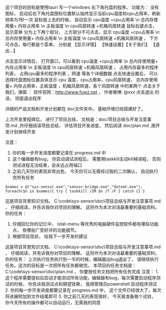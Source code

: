 这个项目的目标是使用tauri  写一个windows 右下角托盘的程序。 功能为：
没有图标， 启动后右下角托盘图标位置默认始终显示当前cpu温度和cpu占用率，刷新频率为1秒一次
鼠标放上去的时候， 自动显示 cpu温度 +cpu占用率 \n 总内存使用量+  内存占用率 \n  主板温度 \n cpu风扇转速 +机箱风扇转速
鼠标右键点击， 显示菜单 分为上下两个部分， 上方部分不可点击，显示 cpu温度 +cpu占用率 \n 总内存使用量+  内存占用率 \n  主板温度 \n cpu风扇转速 +机箱风扇转速 ， 下方可点击，每行都是个菜单。 分别是 【显示详情】 【快速设置】【关于我们】 【退出...】


点击显示详情后， 打开窗口，可以看到  cpu温度 +cpu占用率 \n 总内存使用量+  内存占用率 \n  主板温度 \n cpu风扇转速 +机箱风扇转速 ， 占用内存最多的程序列表， 占用cpu最多的程序列表  ，网速 等各个详细数据
点击快速设置后， 可以选择托盘图标位置具体显示  cpu 温度，cpu占用率，cpu风扇转速， 总内存使用量+  内存占用率，主板温度 ，机箱风扇转速，各个风扇转速  中的某两个
点击关于我们，弹窗 ： 软件官网：http://www.fuwz.net ， 作者微博: @xxx 
点击退出 的话， 彻底退出程序

详细的产品文档和开发计划都在 doc文件夹中。 基础环境已经搭建好了。 

上次开发里程碑后， 进行了项目总结， 文档是：doc/项目总结与开发注意事项.md ,你仔细阅读项目总结， 评估项目开发进度， 然后阅读 doc/plan.md ,按开发计划继续开发
 

注意：
1. 你的每一步开发进度都要记录在 progress.md 中
2.  这个编辑器有bug， 你启动调试进程后， 需要用taskkill主动kill掉进程， 否则测试进程无法结束，会永远占用端口
3. 之前几天你的表现非常出色， 今天你可以无需经过我的二次确认， 自动执行完所有任务

```
$names = @("sys-sensor.exe","sensor-bridge.exe","dotnet.exe"); foreach($n in $names){ try { taskkill /IM $n /T /F } catch {} }
```



这是项目背景知识文档， C:\code\sys-sensor\doc\项目总结与开发注意事项.md ， 仔细阅读，并告诉我你对项目的理解。 这将作为本次对话最重要的基础资料。
你的任务：
1. 仔细回忆你的记忆中， istat-menu 等优秀的电脑硬件监控软件都有哪些功能点， 有哪些广受好评的功能细节。
2. 根据项目现状， 给我下一步开发的建议



这是项目背景知识文档， C:\code\sys-sensor\doc\项目总结与开发注意事项.md ， 仔细阅读，并告诉我你对项目的理解。 这将作为本次对话最重要的基础资料。
你的任务：
上次执行任务执行到一半的时候，编辑器出bug退出了， 请继续执行任务。这次的目标是一次把所有任务都做完。 本项目的任务文档是： C:\code\sys-sensor\doc\plan.md ， 你要按任务文档把所有任务完成
注意： 1.  这个程序需要提权后启动才能测试所有功能，编辑器有bug，每次需要启动程序测试的时候， 你告诉我测试点和期望效果， 我用管理员powershell 启动程序测试
2. 你的每一步开发进度都要记录在 progress.md 中， 这个文件已经很大了，每次将进展附加到文件结尾即可
3. 你之前几天的表现很好， 今天我准备做个试验， 你今天所有的操作都可以自动运行，无需我的同意